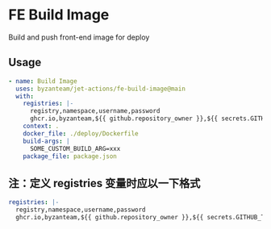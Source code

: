 # FE Build Image
Build and push front-end image for deploy

## Usage

```yaml
- name: Build Image
  uses: byzanteam/jet-actions/fe-build-image@main
  with:
    registries: |-
      registry,namespace,username,password
      ghcr.io,byzanteam,${{ github.repository_owner }},${{ secrets.GITHUB_TOKEN }}
    context: .
    docker_file: ./deploy/Dockerfile
    build-args: |
      SOME_CUSTOM_BUILD_ARG=xxx
    package_file: package.json
```
## 注：定义 registries 变量时应以一下格式
```yaml
registries: |-
  registry,namespace,username,password
  ghcr.io,byzanteam,${{ github.repository_owner }},${{ secrets.GITHUB_TOKEN }}
```

